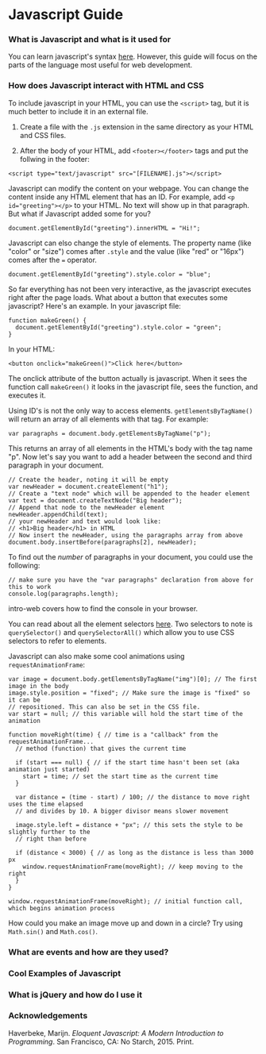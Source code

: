 # Javascript Guide

### What is Javascript and what is it used for

You can learn javascript's syntax [here](http://learnxinyminutes.com/docs/javascript/). However, this guide will focus on the parts of the language most useful for web development.

<!-- to be continued -->


### How does Javascript interact with HTML and CSS

To include javascript in your HTML, you can use the `<script>` tag, but it is much better to include it in an external file.

1. Create a file with the `.js` extension in the same directory as your HTML and CSS files.

2. After the body of your HTML, add `<footer></footer>` tags and put the follwing in the footer:

```<script type="text/javascript" src="[FILENAME].js"></script>```

Javascript can modify the content on your webpage. You can change the content inside any HTML element that has an ID. For example, add `<p id="greeting"></p>` to your HTML. No text will show up in that paragraph. But what if Javascript added some for you?

```document.getElementById("greeting").innerHTML = "Hi!";```

Javascript can elso change the style of elements. The property name (like "color" or "size") comes after `.style` and the value (like "red" or "16px") comes after the `=` operator.

```document.getElementById("greeting").style.color = "blue";```

So far everything has not been very interactive, as the javascript executes right after the page loads. What about a button that executes some javascript? Here's an example. In your javascript file:

```
function makeGreen() {
  document.getElementById("greeting").style.color = "green";
}
```

In your HTML:

```<button onclick="makeGreen()">Click here</button>```

The onclick attribute of the button actually is javascript. When it sees the function call `makeGreen()` it looks in the javascript file, sees the function, and executes it.

Using ID's is not the only way to access elements. `getElementsByTagName()` will return an array of all elements with that tag. For example:

```var paragraphs = document.body.getElementsByTagName("p");```

This returns an array of all elements in the HTML's body with the tag name "p". Now let's say you want to add a header between the second and third paragraph in your document.

```
// Create the header, noting it will be empty
var newHeader = document.createElement("h1");
// Create a "text node" which will be appended to the header element
var text = document.createTextNode("Big header");
// Append that node to the newHeader element
newHeader.appendChild(text);
// your newHeader and text would look like:
// <h1>Big header</h1> in HTML
// Now insert the newHeader, using the paragraphs array from above
document.body.insertBefore(paragraphs[2], newHeader);
```

To find out the *number* of paragraphs in your document, you could use the following:

```
// make sure you have the "var paragraphs" declaration from above for this to work
console.log(paragraphs.length);
```

intro-web covers how to find the console in your browser.

You can read about all the element selectors [here](http://www.w3schools.com/jsref/dom_obj_all.asp). Two selectors to note is `querySelector()` and `querySelectorAll()` which allow you to use CSS selectors to refer to elements.


Javascript can also make some cool animations using `requestAnimationFrame`:

```
var image = document.body.getElementsByTagName("img")[0]; // The first image in the body
image.style.position = "fixed"; // Make sure the image is "fixed" so it can be
// repositioned. This can also be set in the CSS file.
var start = null; // this variable will hold the start time of the animation

function moveRight(time) { // time is a "callback" from the requestAnimationFrame...
  // method (function) that gives the current time
  
  if (start === null) { // if the start time hasn't been set (aka animation just started)
    start = time; // set the start time as the current time
  }
  
  var distance = (time - start) / 100; // the distance to move right uses the time elapsed
  // and divides by 10. A bigger divisor means slower movement
  
  image.style.left = distance + "px"; // this sets the style to be slightly further to the
  // right than before
  
  if (distance < 3000) { // as long as the distance is less than 3000 px
    window.requestAnimationFrame(moveRight); // keep moving to the right
  }
}

window.requestAnimationFrame(moveRight); // initial function call, which begins animation process
```

How could you make an image move up and down in a circle? Try using `Math.sin()` and `Math.cos()`.

<!-- Possibly move animations to "Cool Examples" section? -->

### What are events and how are they used?

### Cool Examples of Javascript

### What is jQuery and how do I use it

### Acknowledgements

Haverbeke, Marijn. *Eloquent Javascript: A Modern Introduction to Programming*. San Francisco, CA: No Starch, 2015. Print.



